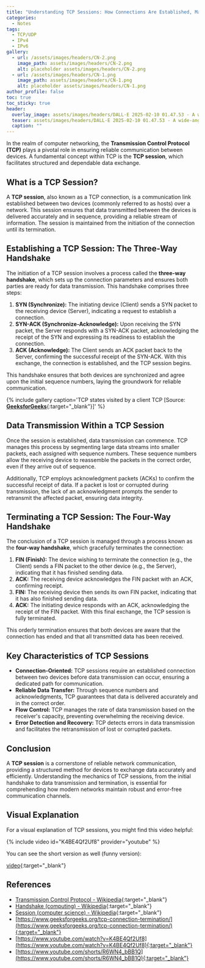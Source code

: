 ```yaml
---
title: "Understanding TCP Sessions: How Connections Are Established, Maintained, and Terminated"
categories:
  - Notes
tags:
  - TCP/UDP
  - IPv4
  - IPv6
gallery:
  - url: /assets/images/headers/CN-2.png
    image_path: assets/images/headers/CN-2.png
    alt: placeholder assets/images/headers/CN-2.png
  - url: /assets/images/headers/CN-1.png
    image_path: assets/images/headers/CN-1.png
    alt: placeholder assets/images/headers/CN-1.png
author_profile: false
toc: true
toc_sticky: true
header:
  overlay_image: assets/images/headers/DALL·E 2025-02-10 01.47.53 - A wide-angle realistic illustration of two hands shaking in a professional handshake. The handshake symbolizes agreement, connection, and trust. The b.webp
  teaser: assets/images/headers/DALL·E 2025-02-10 01.47.53 - A wide-angle realistic illustration of two hands shaking in a professional handshake. The handshake symbolizes agreement, connection, and trust. The b.webp
  caption: ""
---
```


In the realm of computer networking, the **Transmission Control Protocol (TCP)** plays a pivotal role in ensuring reliable communication between devices. A fundamental concept within TCP is the **TCP session**, which facilitates structured and dependable data exchange.


## What is a TCP Session?


A **TCP session**, also known as a TCP connection, is a communication link established between two devices (commonly referred to as hosts) over a network. This session ensures that data transmitted between the devices is delivered accurately and in sequence, providing a reliable stream of information. The session is maintained from the initiation of the connection until its termination.


## Establishing a TCP Session: The Three-Way Handshake


The initiation of a TCP session involves a process called the **three-way handshake**, which sets up the connection parameters and ensures both parties are ready for data transmission. This handshake comprises three steps:

1. **SYN (Synchronize):** The initiating device (Client) sends a SYN packet to the receiving device (Server), indicating a request to establish a connection.
2. **SYN-ACK (Synchronize-Acknowledge):** Upon receiving the SYN packet, the Server responds with a SYN-ACK packet, acknowledging the receipt of the SYN and expressing its readiness to establish the connection.
3. **ACK (Acknowledge):** The Client sends an ACK packet back to the Server, confirming the successful receipt of the SYN-ACK. With this exchange, the connection is established, and the TCP session begins.

This handshake ensures that both devices are synchronized and agree upon the initial sequence numbers, laying the groundwork for reliable communication.


{% include gallery caption='TCP states visited by a client TCP [Source: [**GeeksforGeeks**](https://www.geeksforgeeks.org/tcp-connection-termination/){:target="_blank"}]' %}


## Data Transmission Within a TCP Session


Once the session is established, data transmission can commence. TCP manages this process by segmenting large data streams into smaller packets, each assigned with sequence numbers. These sequence numbers allow the receiving device to reassemble the packets in the correct order, even if they arrive out of sequence.


Additionally, TCP employs acknowledgment packets (ACKs) to confirm the successful receipt of data. If a packet is lost or corrupted during transmission, the lack of an acknowledgment prompts the sender to retransmit the affected packet, ensuring data integrity.


## Terminating a TCP Session: The Four-Way Handshake


The conclusion of a TCP session is managed through a process known as the **four-way handshake**, which gracefully terminates the connection:

1. **FIN (Finish):** The device wishing to terminate the connection (e.g., the Client) sends a FIN packet to the other device (e.g., the Server), indicating that it has finished sending data.
2. **ACK:** The receiving device acknowledges the FIN packet with an ACK, confirming receipt.
3. **FIN:** The receiving device then sends its own FIN packet, indicating that it has also finished sending data.
4. **ACK:** The initiating device responds with an ACK, acknowledging the receipt of the FIN packet. With this final exchange, the TCP session is fully terminated.

This orderly termination ensures that both devices are aware that the connection has ended and that all transmitted data has been received.


## Key Characteristics of TCP Sessions

- **Connection-Oriented:** TCP sessions require an established connection between two devices before data transmission can occur, ensuring a dedicated path for communication.
- **Reliable Data Transfer:** Through sequence numbers and acknowledgments, TCP guarantees that data is delivered accurately and in the correct order.
- **Flow Control:** TCP manages the rate of data transmission based on the receiver's capacity, preventing overwhelming the receiving device.
- **Error Detection and Recovery:** TCP detects errors in data transmission and facilitates the retransmission of lost or corrupted packets.

## Conclusion


A **TCP session** is a cornerstone of reliable network communication, providing a structured method for devices to exchange data accurately and efficiently. Understanding the mechanics of TCP sessions, from the initial handshake to data transmission and termination, is essential for comprehending how modern networks maintain robust and error-free communication channels.


## Visual Explanation


For a visual explanation of TCP sessions, you might find this video helpful:


{% include video id="K4BE4Qf2Uf8" provider="youtube" %}


You can see the short version as well (funny version):


[video](https://www.youtube.com/shorts/R6WN4_bBB1Q){:target="_blank"}


## References

- [Transmission Control Protocol - Wikipedia](https://en.wikipedia.org/wiki/Transmission_Control_Protocol){:target="_blank"}
- [Handshake (computing) - Wikipedia](https://en.wikipedia.org/wiki/Handshake_%28computing%29){:target="_blank"}
- [Session (computer science) - Wikipedia](https://en.wikipedia.org/wiki/Session_%28computer_science%29){:target="_blank"}
- [https://www.geeksforgeeks.org/tcp-connection-termination/](https://www.geeksforgeeks.org/tcp-connection-termination/){:target="_blank"}
- [https://www.youtube.com/watch?v=K4BE4Qf2Uf8](https://www.youtube.com/watch?v=K4BE4Qf2Uf8){:target="_blank"}
- [https://www.youtube.com/shorts/R6WN4_bBB1Q](https://www.youtube.com/shorts/R6WN4_bBB1Q){:target="_blank"}
